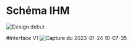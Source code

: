 # Schéma IHM
![Design debut](https://user-images.githubusercontent.com/121857444/214248547-9513fb79-902b-4432-8879-04b8fcb65fa0.png)

#Interface V1
![Capture du 2023-01-24 10-07-35](https://user-images.githubusercontent.com/121857444/214252046-e6a71251-866e-4a4e-80a8-d459cd795fea.png)
